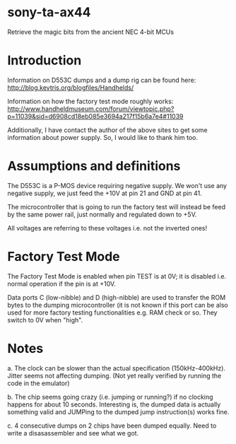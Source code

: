 # sony-ta-ax44
Retrieve the magic bits from the ancient NEC 4-bit MCUs

# Introduction

Information on D553C dumps and a dump rig can be found here: http://blog.kevtris.org/blogfiles/Handhelds/

Information on how the factory test mode roughly works: http://www.handheldmuseum.com/forum/viewtopic.php?p=11039&sid=d6908cd18eb085e3694a217f15b6a7e4#11039

Additionally, I have contact the author of the above sites to get some information about power supply. So, I would like to thank him too.

# Assumptions and definitions

The D553C is a P-MOS device requiring negative supply. We won't use any negative supply, we just feed the +10V at pin 21 and GND at pin 41.

The microcontroller that is going to run the factory test will instead be feed by the same power rail, just normally and regulated down to +5V.

All voltages are referring to these voltages i.e. not the inverted ones!

# Factory Test Mode

The Factory Test Mode is enabled when pin TEST is at 0V; it is disabled i.e. normal operation if the pin is at +10V.

Data ports C (low-nibble) and D (high-nibble) are used to transfer the ROM bytes to the dumping microcontroller (it is not known if this port can be also used for more factory testing functionalities e.g. RAM check or so.
They switch to 0V when "high".

# Notes

a. The clock can be slower than the actual specification (150kHz-400kHz). Jitter seems not affecting dumping. (Not yet really verified by running the code in the emulator)

b. The chip seems going crazy (i.e. jumping or running?) if no clocking happens for about 10 seconds. Interesting is, the dumped data is actually something valid and JUMPing to the dumped jump instruction(s) works fine.

c. 4 consecutive dumps on 2 chips have been dumped equally. Need to write a disasassembler and see what we got.
